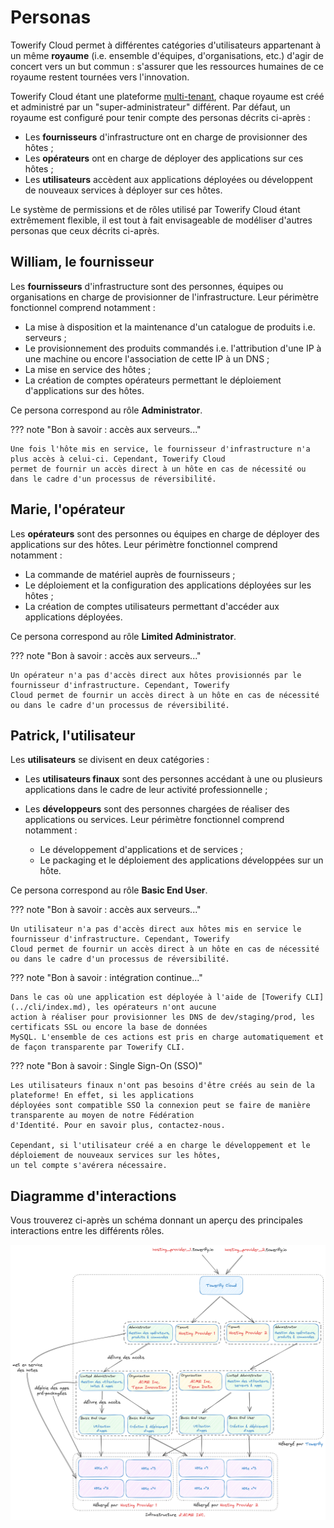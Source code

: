 # Personas

Towerify Cloud permet à différentes catégories d'utilisateurs appartenant à un même __royaume__ (i.e. ensemble
d'équipes, d'organisations, etc.) d'agir de concert vers un but commun : s'assurer que les ressources humaines de ce
royaume restent tournées vers l'innovation.

Towerify Cloud étant une plateforme [multi-tenant](https://en.wikipedia.org/wiki/Multitenancy), chaque royaume est créé
et administré par un "super-administrateur" différent. Par défaut, un royaume est configuré pour tenir compte des
personas décrits ci-après :

- Les __fournisseurs__ d'infrastructure ont en charge de provisionner des hôtes ;
- Les __opérateurs__ ont en charge de déployer des applications sur ces hôtes ;
- Les __utilisateurs__ accèdent aux applications déployées ou développent de nouveaux services à déployer sur ces hôtes.

Le système de permissions et de rôles utilisé par Towerify Cloud étant extrêmement flexible, il est tout à fait
envisageable de modéliser d'autres personas que ceux décrits ci-après.

## William, le fournisseur

Les __fournisseurs__ d'infrastructure sont des personnes, équipes ou organisations en charge de provisionner de
l'infrastructure. Leur périmètre fonctionnel comprend notamment :

- La mise à disposition et la maintenance d'un catalogue de produits i.e. serveurs ;
- Le provisionnement des produits commandés i.e. l'attribution d'une IP à une machine ou encore l'association de cette
  IP à un DNS ;
- La mise en service des hôtes ;
- La création de comptes opérateurs permettant le déploiement d'applications sur des hôtes.

Ce persona correspond au rôle __Administrator__.

??? note "Bon à savoir : accès aux serveurs..."

    Une fois l'hôte mis en service, le fournisseur d'infrastructure n'a plus accès à celui-ci. Cependant, Towerify Cloud
    permet de fournir un accès direct à un hôte en cas de nécessité ou dans le cadre d'un processus de réversibilité.

## Marie, l'opérateur

Les __opérateurs__ sont des personnes ou équipes en charge de déployer des applications sur des hôtes. Leur périmètre
fonctionnel comprend notamment :

- La commande de matériel auprès de fournisseurs ;
- Le déploiement et la configuration des applications déployées sur les hôtes ;
- La création de comptes utilisateurs permettant d'accéder aux applications déployées.

Ce persona correspond au rôle __Limited Administrator__.

??? note "Bon à savoir : accès aux serveurs..."

    Un opérateur n'a pas d'accès direct aux hôtes provisionnés par le fournisseur d'infrastructure. Cependant, Towerify 
    Cloud permet de fournir un accès direct à un hôte en cas de nécessité ou dans le cadre d'un processus de réversibilité.

## Patrick, l'utilisateur

Les __utilisateurs__ se divisent en deux catégories :

- Les __utilisateurs finaux__ sont des personnes accédant à une ou plusieurs applications dans le cadre de leur activité
  professionnelle ;
- Les __développeurs__ sont des personnes chargées de réaliser des applications ou services. Leur périmètre
  fonctionnel comprend notamment :

    - Le développement d'applications et de services ;
    - Le packaging et le déploiement des applications développées sur un hôte.

Ce persona correspond au rôle __Basic End User__.

??? note "Bon à savoir : accès aux serveurs..."

    Un utilisateur n'a pas d'accès direct aux hôtes mis en service le fournisseur d'infrastructure. Cependant, Towerify 
    Cloud permet de fournir un accès direct à un hôte en cas de nécessité ou dans le cadre d'un processus de réversibilité.

??? note "Bon à savoir : intégration continue..."

    Dans le cas où une application est déployée à l'aide de [Towerify CLI](../cli/index.md), les opérateurs n'ont aucune 
    action à réaliser pour provisionner les DNS de dev/staging/prod, les certificats SSL ou encore la base de données 
    MySQL. L'ensemble de ces actions est pris en charge automatiquement et de façon transparente par Towerify CLI.

??? note "Bon à savoir : Single Sign-On (SSO)"

    Les utilisateurs finaux n'ont pas besoins d'être créés au sein de la plateforme! En effet, si les applications 
    déployées sont compatible SSO la connexion peut se faire de manière transparente au moyen de notre Fédération 
    d'Identité. Pour en savoir plus, contactez-nous.

    Cependant, si l'utilisateur créé a en charge le développement et le déploiement de nouveaux services sur les hôtes, 
    un tel compte s'avérera nécessaire.

## Diagramme d'interactions

Vous trouverez ci-après un schéma donnant un aperçu des principales interactions entre les différents rôles.

![Paramétrage](../../img/towerify-cloud-interactions-entre-les-roles.png)

